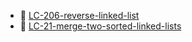 * 📄 [LC-206-reverse-linked-list](LC-206-reverse-linked-list.md)
* 📄 [LC-21-merge-two-sorted-linked-lists](LC-21-merge-two-sorted-linked-lists.md)
